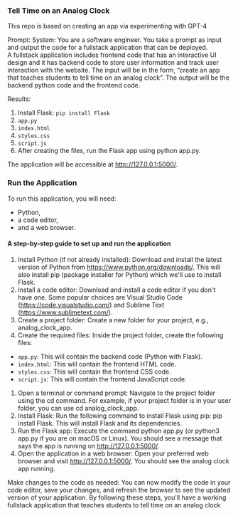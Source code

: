 ### Tell Time on an Analog Clock
This repo is based on creating an app via experimenting with GPT-4

Prompt:
System: You are a software engineer.  You take a prompt as input and output the code for a fullstack application that can be deployed.  
A fullstack application includes frontend code that has an interactive UI design and it has backend code to store user information and 
track user interaction with the website.   The input will be in the form, “create an app that teaches students to tell time on an 
analog clock”. The output will be the backend python code and the frontend code.

Results:
1. Install Flask: `pip install Flask`
1. `app.py`
1. `index.html`
1. `styles.css`
1. `script.js`
1. After creating the files, run the Flask app using python app.py. 

The application will be accessible at http://127.0.0.1:5000/.


### Run the Application
To run this application, you will need:
* Python, 
* a code editor, 
* and a web browser. 
 
#### A step-by-step guide to set up and run the application

1. Install Python (if not already installed): Download and install the latest version of Python from https://www.python.org/downloads/. This will also install pip (package installer for Python) which we'll use to install Flask.
1. Install a code editor: Download and install a code editor if you don't have one. Some popular choices are Visual Studio Code (https://code.visualstudio.com/) and Sublime Text (https://www.sublimetext.com/).
1. Create a project folder: Create a new folder for your project, e.g., analog_clock_app.
1. Create the required files: Inside the project folder, create the following files:
* `app.py`: This will contain the backend code (Python with Flask).
* `index.html`: This will contain the frontend HTML code.
* `styles.css`: This will contain the frontend CSS code.
* `script.js`: This will contain the frontend JavaScript code.
1. Open a terminal or command prompt: Navigate to the project folder using the cd command. For example, if your project folder is in your user folder, you can use cd analog_clock_app.
1. Install Flask: Run the following command to install Flask using pip: pip install Flask. This will install Flask and its dependencies.
1. Run the Flask app: Execute the command python app.py (or python3 app.py if you are on macOS or Linux). You should see a message that says the app is running on http://127.0.0.1:5000/.
1. Open the application in a web browser: Open your preferred web browser and visit http://127.0.0.1:5000/. You should see the analog clock app running.

Make changes to the code as needed: You can now modify the code in your code editor, save your changes, and refresh the browser to see the updated version of your application.
By following these steps, you'll have a working fullstack application that teaches students to tell time on an analog clock
